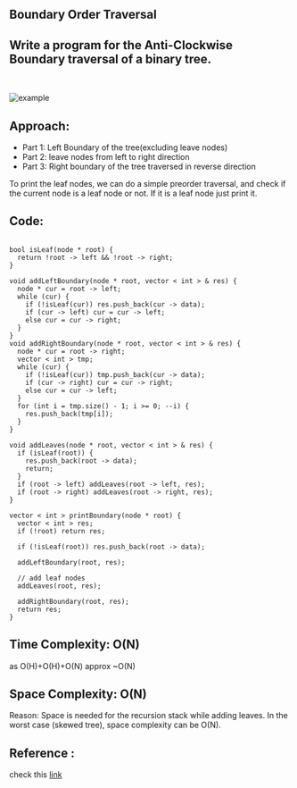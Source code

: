 ##  Boundary Order Traversal

## Write a program for the Anti-Clockwise Boundary traversal of a binary tree.
<br>

![example](https://lh4.googleusercontent.com/I5V2oP6krQzwGUoXASv3vBVYpD_kDAMYWpjfxjbOddY08pWjgZ4nVPfc74Zg63pVUg8XI98-cB0ui9oAcr-FZmcVMqALsMHMJoOj6WZXbaCVo4xZ6d3lEGrFDwVAGHbf07P9jYju)
<br>

## Approach:

- Part 1: Left Boundary of the tree(excluding leave nodes)
- Part 2: leave nodes from left to right direction
- Part 3: Right boundary of the tree traversed in reverse direction

To print the leaf nodes, we can do a simple preorder traversal, and check if the current node is a leaf node or not. If it is a leaf node just print it.

## Code:

~~~~~~

bool isLeaf(node * root) {
  return !root -> left && !root -> right;
}

void addLeftBoundary(node * root, vector < int > & res) {
  node * cur = root -> left;
  while (cur) {
    if (!isLeaf(cur)) res.push_back(cur -> data);
    if (cur -> left) cur = cur -> left;
    else cur = cur -> right;
  }
}
void addRightBoundary(node * root, vector < int > & res) {
  node * cur = root -> right;
  vector < int > tmp;
  while (cur) {
    if (!isLeaf(cur)) tmp.push_back(cur -> data);
    if (cur -> right) cur = cur -> right;
    else cur = cur -> left;
  }
  for (int i = tmp.size() - 1; i >= 0; --i) {
    res.push_back(tmp[i]);
  }
}

void addLeaves(node * root, vector < int > & res) {
  if (isLeaf(root)) {
    res.push_back(root -> data);
    return;
  }
  if (root -> left) addLeaves(root -> left, res);
  if (root -> right) addLeaves(root -> right, res);
}

vector < int > printBoundary(node * root) {
  vector < int > res;
  if (!root) return res;

  if (!isLeaf(root)) res.push_back(root -> data);

  addLeftBoundary(root, res);

  // add leaf nodes
  addLeaves(root, res);

  addRightBoundary(root, res);
  return res;
}
~~~~~~

## Time Complexity: O(N)
as O(H)+O(H)+O(N) approx ~O(N)

## Space Complexity: O(N)
Reason: Space is needed for the recursion stack while adding leaves. In the worst case (skewed tree), space complexity can be O(N).

## Reference :
check this [link](https://takeuforward.org/data-structure/boundary-traversal-of-a-binary-tree/)
